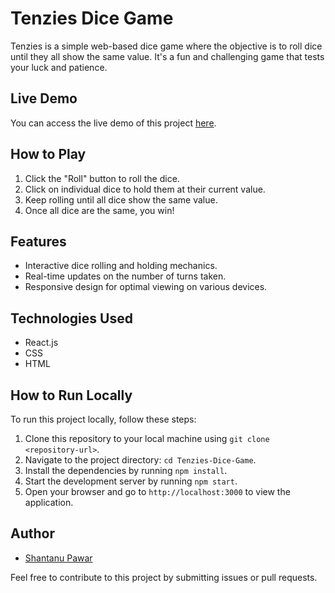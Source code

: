 # Tenzies Dice Game

Tenzies is a simple web-based dice game where the objective is to roll dice until they all show the same value. It's a fun and challenging game that tests your luck and patience.

## Live Demo

You can access the live demo of this project [here](https://shantanupawar77.github.io/Tenzies_Dice_Game/).

## How to Play

1. Click the "Roll" button to roll the dice.
2. Click on individual dice to hold them at their current value.
3. Keep rolling until all dice show the same value.
4. Once all dice are the same, you win!

## Features

- Interactive dice rolling and holding mechanics.
- Real-time updates on the number of turns taken.
- Responsive design for optimal viewing on various devices.

## Technologies Used

- React.js
- CSS
- HTML

## How to Run Locally

To run this project locally, follow these steps:

1. Clone this repository to your local machine using `git clone <repository-url>`.
2. Navigate to the project directory: `cd Tenzies-Dice-Game`.
3. Install the dependencies by running `npm install`.
4. Start the development server by running `npm start`.
5. Open your browser and go to `http://localhost:3000` to view the application.

## Author

- [Shantanu Pawar](https://github.com/Shantanupawar77)

Feel free to contribute to this project by submitting issues or pull requests.

